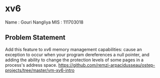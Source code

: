 # xv6

Name : Gouri Nangliya
MIS : 111703018

## Problem Statement
Add this feature to xv6 memory management capabilities: cause an exception to occur when your program dereferences a null pointer, and adding the ability to change the protection levels of some pages in a process's address space.
https://github.com/remzi-arpacidusseau/ostep-projects/tree/master/vm-xv6-intro

